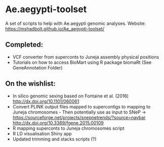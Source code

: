 # Ae.aegypti-toolset

A set of scripts to help with Ae.aegypti genomic analyses. 
Website: https://mshadbolt.github.io/Ae_aegypti-toolset/

## Completed:
* VCF converter from superconts to Juneja assembly physical positions
* Tutorials on how to access BioMart using R package biomaRt (See GeneAnnotation Folder)

## On the wishlist:

* In silico genomic sexing based on Fontaine et al. (2016) http://dx.doi.org/10.1101/060061
* Convert PLINK output files mapped to supercontigs to mapping to Juneja chromosomes - Then potentially use as input to SNeP -> https://sourceforge.net/projects/snepnetrends/?source=navbar http://dx.doi.org/10.3389/fgene.2015.00109
* R mapping superconts to Juneja chromosomes script
* R LD visualisation Shiny app
* Updated trimming and stacks scripts (?)
